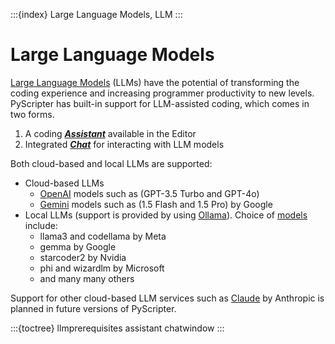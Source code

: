 :::{index} Large Language Models, LLM
:::

# Large Language Models

[Large Language Models](https://en.wikipedia.org/wiki/Large_language_model) (LLMs) have the
potential of transforming the coding experience and increasing programmer productivity
to new levels.  PyScripter has built-in support for LLM-assisted coding, which comes
in two forms.

1. A coding [***Assistant***](assistant) available in the Editor
2. Integrated [***Chat***](chatwindow) for interacting with LLM models

Both cloud-based and local LLMs are supported:

- Cloud-based LLMs
  - [OpenAI](https://openai.com/) models such as (GPT-3.5 Turbo and GPT-4o)
  - [Gemini](https://gemini.google.com/) models such as (1.5 Flash and 1.5 Pro) by Google 
- Local LLMs (support is provided by using [Ollama](https://github.com/ollama/ollama)).
  Choice of [models](https://ollama.com/library) include:
  - llama3 and codellama by Meta
  - gemma by Google
  - starcoder2 by Nvidia
  - phi and wizardlm by Microsoft
  - and many many others

Support for other cloud-based LLM services such as [Claude](https://www.anthropic.com/claude) by Anthropic is planned in future
versions of PyScripter.

:::{toctree}
llmprerequisites
assistant
chatwindow
:::



